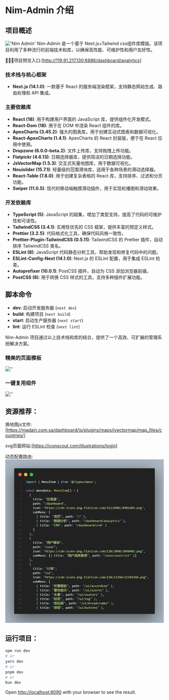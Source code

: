 # Nim-Admin 介绍

## 项目概述

!['Nim Admin'](https://mp-ddb62c52-69ae-440c-aec1-c94f84ca2d2e.cdn.bspapp.com/gitee/logImg.png)
Nim-Admin 是一个基于 Next.js+Tailwind css组件库模版。该项目利用了多种流行的前端技术和库，以确保高性能、可维护性和用户友好性。

🌟🌟🌟项目预览入口:[http://119.91.217.130:6886/dashboard/analytics]

### 技术栈与核心框架
- **Next.js (14.1.0)**: 一款基于 React 的服务端渲染框架，支持静态网站生成、路由处理和 API 集成。

### 主要依赖库

- **React (18)**: 用于构建用户界面的 JavaScript 库，提供组件化开发模式。
- **React-Dom (18)**: 用于在 DOM 中渲染 React 组件的库。
- **ApexCharts (3.45.2)**: 强大的图表库，用于创建互动式图表和数据可视化。
- **React-ApexCharts (1.4.1)**: ApexCharts 的 React 封装版，便于在 React 应用中使用。
- **Dropzone (6.0.0-beta.2)**: 文件上传库，支持拖拽上传功能。
- **Flatpickr (4.6.13)**: 日期选择器库，提供简洁的日期选择功能。
- **JsVectorMap (1.5.3)**: 交互式矢量地图库，用于数据可视化。
- **Nouislider (15.7.1)**: 轻量级的范围滑块库，适用于各种场景的滑动选择器。
- **React-Table (7.8.0)**: 用于创建复杂表格的 React 库，支持排序、过滤和分页功能。
- **Swiper (11.0.5)**: 现代的移动端触摸滑动插件，用于实现轮播图和滑动效果。

### 开发依赖库

- **TypeScript (5)**: JavaScript 的超集，增加了类型支持，提高了代码的可维护性和可读性。
- **TailwindCSS (3.4.1)**: 实用性优先的 CSS 框架，提供丰富的预定义样式。
- **Prettier (3.2.5)**: 代码格式化工具，确保代码风格一致性。
- **Prettier-Plugin-TailwindCSS (0.5.11)**: TailwindCSS 的 Prettier 插件，自动排序 TailwindCSS 类名。
- **ESLint (8)**: JavaScript 代码静态分析工具，帮助发现和修复代码中的问题。
- **ESLint-Config-Next (14.1.0)**: Next.js 的 ESLint 配置，用于集成 ESLint 检查。
- **Autoprefixer (10.0.1)**: PostCSS 插件，自动为 CSS 添加浏览器前缀。
- **PostCSS (8)**: 用于转换 CSS 样式的工具，支持多种插件扩展功能。

## 脚本命令

- **dev**: 启动开发服务器 (`next dev`)
- **build**: 构建项目 (`next build`)
- **start**: 启动生产服务器 (`next start`)
- **lint**: 运行 ESLint 检查 (`next lint`)

Nim-Admin 项目通过以上技术栈和库的结合，提供了一个高效、可扩展的管理系统解决方案。

### 精美的页面模板
![''](https://mp-ddb62c52-69ae-440c-aec1-c94f84ca2d2e.cdn.bspapp.com/gitee/NimLogin.png)

### 一键复用组件
![''](https://mp-ddb62c52-69ae-440c-aec1-c94f84ca2d2e.cdn.bspapp.com/gitee/20240722000205.png)

## 资源推荐：

换地图js文件:[https://madain.com.sa/dashboard/js/plugins/maps/jvectormap/map_files/countries/]

svg页面网站:[https://iconscout.com/illustrations/login]

动态配置路由:
![alt text](code1.png)

## 运行项目：
```bash
npm run dev
# or
yarn dev
# or
pnpm dev
# or
bun dev
```

Open [http://localhost:8090](http://localhost:8090) with your browser to see the result.
